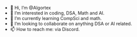 - 👋 Hi, I’m @Algortex
- 👀 I’m interested in coding, DSA, Math and AI.
- 🌱 I’m currently learning CompSci and math.
- 💞️ I’m looking to collaborate on anything DSA or AI related.
- 📫 How to reach me: via Discord.

<!---
Algortex/Algortex is a ✨ special ✨ repository because its `README.md` (this file) appears on your GitHub profile.
You can click the Preview link to take a look at your changes.
--->
